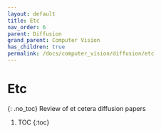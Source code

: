 ```yaml
---
layout: default
title: Etc
nav_order: 6
parent: Diffusion
grand_parent: Computer Vision
has_children: true
permalink: /docs/computer_vision/diffusion/etc
---
```


# Etc
{: .no_toc}
Review of et cetera diffusion papers

1. TOC
{:toc}